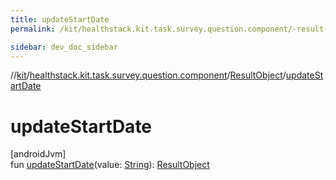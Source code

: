 ```yaml
---
title: updateStartDate
permalink: /kit/healthstack.kit.task.survey.question.component/-result-object/update-start-date.html

sidebar: dev_doc_sidebar
---
```

//[kit](../../../index.html)/[healthstack.kit.task.survey.question.component](../index.html)/[ResultObject](index.html)/[updateStartDate](update-start-date.html)



# updateStartDate



[androidJvm]\
fun [updateStartDate](update-start-date.html)(value: [String](https://kotlinlang.org/api/latest/jvm/stdlib/kotlin/-string/index.html)): [ResultObject](index.html)




